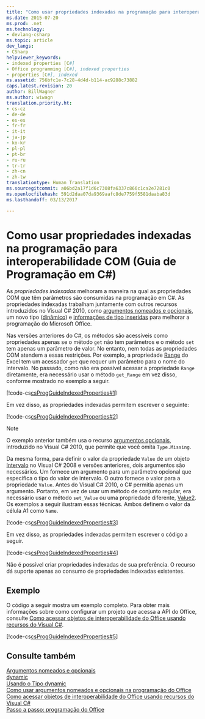 ```yaml
---
title: "Como usar propriedades indexadas na programação para interoperabilidade COM (Guia de Programação em C#) | Microsoft Docs"
ms.date: 2015-07-20
ms.prod: .net
ms.technology:
- devlang-csharp
ms.topic: article
dev_langs:
- CSharp
helpviewer_keywords:
- indexed properties [C#]
- Office programming [C#], indexed properties
- properties [C#], indexed
ms.assetid: 756bfc1e-7c28-4d4d-b114-ac9288c73882
caps.latest.revision: 20
author: BillWagner
ms.author: wiwagn
translation.priority.ht:
- cs-cz
- de-de
- es-es
- fr-fr
- it-it
- ja-jp
- ko-kr
- pl-pl
- pt-br
- ru-ru
- tr-tr
- zh-cn
- zh-tw
translationtype: Human Translation
ms.sourcegitcommit: a06bd2a17f1d6c7308fa6337c866c1ca2e7281c0
ms.openlocfilehash: 591d2daa07da9369aafc8de7759f5581daaba83d
ms.lasthandoff: 03/13/2017

---
```

# <a name="how-to-use-indexed-properties-in-com-interop-programming-c-programming-guide"></a>Como usar propriedades indexadas na programação para interoperabilidade COM (Guia de Programação em C#)
As *propriedades indexadas* melhoram a maneira na qual as propriedades COM que têm parâmetros são consumidas na programação em C#. As propriedades indexadas trabalham juntamente com outros recursos introduzidos no Visual C# 2010, como [argumentos nomeados e opcionais](../../../csharp/programming-guide/classes-and-structs/named-and-optional-arguments.md), um novo tipo ([dinâmico](../../../csharp/language-reference/keywords/dynamic.md)) e [informações de tipo inseridas](http://msdn.microsoft.com/library/b28ec92c-1867-4847-95c0-61adfe095e21) para melhorar a programação do Microsoft Office.  
  
 Nas versões anteriores do C#, os métodos são acessíveis como propriedades apenas se o método `get` não tem parâmetros e o método `set` tem apenas um parâmetro de valor. No entanto, nem todas as propriedades COM atendem a essas restrições. Por exemplo, a propriedade [Range](http://go.microsoft.com/fwlink/?LinkId=166053) do Excel tem um acessador `get` que requer um parâmetro para o nome do intervalo. No passado, como não era possível acessar a propriedade `Range` diretamente, era necessário usar o método `get_Range` em vez disso, conforme mostrado no exemplo a seguir.  
  
 [!code-cs[csProgGuideIndexedProperties#1](../../../csharp/programming-guide/interop/codesnippet/CSharp/how-to-use-indexed-properties-in-com-interop-rogramming_1.cs)]  
  
 Em vez disso, as propriedades indexadas permitem escrever o seguinte:  
  
 [!code-cs[csProgGuideIndexedProperties#2](../../../csharp/programming-guide/interop/codesnippet/CSharp/how-to-use-indexed-properties-in-com-interop-rogramming_2.cs)]  
  
> [!NOTE]
>  O exemplo anterior também usa o recurso [argumentos opcionais](../../../csharp/programming-guide/classes-and-structs/named-and-optional-arguments.md), introduzido no Visual C# 2010, que permite que você omita `Type.Missing`.  
  
 Da mesma forma, para definir o valor da propriedade `Value` de um objeto [Intervalo](http://go.microsoft.com/fwlink/?LinkId=179211) no Visual C# 2008 e versões anteriores, dois argumentos são necessários. Um fornece um argumento para um parâmetro opcional que especifica o tipo do valor de intervalo. O outro fornece o valor para a propriedade `Value`. Antes do Visual C# 2010, o C# permitia apenas um argumento. Portanto, em vez de usar um método de conjunto regular, era necessário usar o método `set_Value` ou uma propriedade diferente, [Value2](http://go.microsoft.com/fwlink/?LinkId=166050). Os exemplos a seguir ilustram essas técnicas. Ambos definem o valor da célula A1 como `Name`.  
  
 [!code-cs[csProgGuideIndexedProperties#3](../../../csharp/programming-guide/interop/codesnippet/CSharp/how-to-use-indexed-properties-in-com-interop-rogramming_3.cs)]  
  
 Em vez disso, as propriedades indexadas permitem escrever o código a seguir.  
  
 [!code-cs[csProgGuideIndexedProperties#4](../../../csharp/programming-guide/interop/codesnippet/CSharp/how-to-use-indexed-properties-in-com-interop-rogramming_4.cs)]  
  
 Não é possível criar propriedades indexadas de sua preferência. O recurso dá suporte apenas ao consumo de propriedades indexadas existentes.  
  
## <a name="example"></a>Exemplo  
 O código a seguir mostra um exemplo completo. Para obter mais informações sobre como configurar um projeto que acessa a API do Office, consulte [Como acessar objetos de interoperabilidade do Office usando recursos do Visual C#](../../../csharp/programming-guide/interop/how-to-access-office-onterop-objects.md).  
  
 [!code-cs[csProgGuideIndexedProperties#5](../../../csharp/programming-guide/interop/codesnippet/CSharp/how-to-use-indexed-properties-in-com-interop-rogramming_5.cs)]  
  
## <a name="see-also"></a>Consulte também  
 [Argumentos nomeados e opcionais](../../../csharp/programming-guide/classes-and-structs/named-and-optional-arguments.md)   
 [dynamic](../../../csharp/language-reference/keywords/dynamic.md)   
 [Usando o Tipo dynamic](../../../csharp/programming-guide/types/using-type-dynamic.md)   
 [Como usar argumentos nomeados e opcionais na programação do Office](../../../csharp/programming-guide/classes-and-structs/how-to-use-named-and-optional-arguments-in-office-programming.md)   
 [Como acessar objetos de interoperabilidade do Office usando recursos do Visual C#](../../../csharp/programming-guide/interop/how-to-access-office-onterop-objects.md)   
 [Passo a passo: programação do Office](../../../csharp/programming-guide/interop/walkthrough-office-programming.md)
